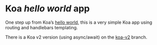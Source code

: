 Koa *hello world* app
=====================

One step up from Koa’s [hello world](http://koajs.com#application), this is a very simple Koa app
using routing and handlebars templating.

There is a Koa v2 version (using async/await) on the [koa-v2](../../tree/koa-v2) branch.
